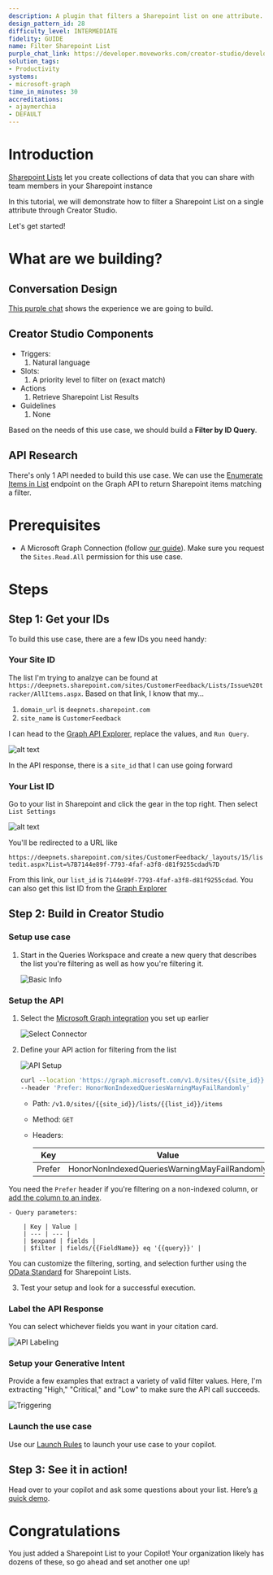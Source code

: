 ```yaml
---
description: A plugin that filters a Sharepoint list on one attribute.
design_pattern_id: 28
difficulty_level: INTERMEDIATE
fidelity: GUIDE
name: Filter Sharepoint List
purple_chat_link: https://developer.moveworks.com/creator-studio/developer-tools/purple-chat-builder/?workspace={"title"%3A"My+Workspace"%2C"botSettings"%3A{"name"%3A""%2C"imageUrl"%3A""}%2C"mocks"%3A[{"id"%3A8348%2C"title"%3A"New+Mock"%2C"transcript"%3A{"settings"%3A{"colorStyle"%3A"LIGHT"%2C"startTime"%3A"11%3A43+AM"%2C"defaultPerson"%3A"GWEN"%2C"editable"%3Afalse%2C"botName"%3A""%2C"botImageUrl"%3A""}%2C"messages"%3A[{"from"%3A"USER"%2C"text"%3A"<p>Can+you+show+me+Critical+priority+customer+feedback<br><%2Fp>"}%2C{"from"%3A"ANNOTATION"%2C"text"%3A"<p>Moveworks+extracts+\"Critical\"+from+natural+language%3A<br><br>Inbound+Request+to+Middleware%3A<br><br>{<br>\"%24filter\"%3A+\"fields%2FPriority+eq+'Critical'\"<br>}<br><br>Process%3A<br>1.+Establish+a+connection+to+Sharepoint+List+over+Graph+API<br>2.+Retrieve+items+matching+the+filter+in+the+Sharepoint+List<br><br>Outbound+Response%3A<br>{<br>\"value\"%3A+[<br>++{+Item1+}%2C<br>++{+Item2+}%2C<br>++...<br>]<br>}<%2Fp>"}%2C{"from"%3A"BOT"%2C"text"%3A"<i>One+moment%2C+fetching+your+results.+This+may+take+~10+seconds<%2Fi>\n"%2C"cards"%3A[{"title"%3A"<p><b>Account+Login+Failure<%2Fb>%3A+New<br><%2Fp>"}%2C{"title"%3A"<p><b>Web+Loading+Issue<%2Fb>%3A+In+Progress<br><%2Fp>"}]}]}}]}
solution_tags:
- Productivity
systems:
- microsoft-graph
time_in_minutes: 30
accreditations:
- ajaymerchia
- DEFAULT
---
```


# Introduction

[Sharepoint Lists](https://support.microsoft.com/en-us/office/introduction-to-lists-0a1c3ace-def0-44af-b225-cfa8d92c52d7) let you create collections of data that you can share with team members in your Sharepoint instance

In this tutorial, we will demonstrate how to filter a Sharepoint List on a single attribute through Creator Studio.

Let's get started!

# What are we building?

## Conversation Design

[This purple chat](https://developer.moveworks.com/creator-studio/developer-tools/purple-chat-builder/?workspace=%7B%22title%22%3A%22My+Workspace%22%2C%22mocks%22%3A%5B%7B%22id%22%3A750%2C%22title%22%3A%22Mock+1%22%2C%22transcript%22%3A%7B%22settings%22%3A%7B%22colorStyle%22%3A%22LIGHT%22%2C%22startTime%22%3A%2211%3A43+AM%22%2C%22defaultPerson%22%3A%22GWEN%22%2C%22editable%22%3Atrue%2C%22botName%22%3A%22%22%2C%22botImageUrl%22%3A%22%22%7D%2C%22messages%22%3A%5B%7B%22from%22%3A%22USER%22%2C%22text%22%3A%22%3Cp%3ECan+you+show+me+Critical+priority+customer+feedback%3Cbr%3E%3C%2Fp%3E%22%7D%2C%7B%22from%22%3A%22ANNOTATION%22%2C%22text%22%3A%22%3Cp%3EMoveworks+extracts+%5C%22Critical%5C%22+from+natural+language%3A%3Cbr%3E%3Cbr%3EInbound+Request+to+Middleware%3A%3Cbr%3E%3Cbr%3E%7B%3Cbr%3E%5C%22%24filter%5C%22%3A+%5C%22fields%2FPriority+eq+%27Critical%27%5C%22%3Cbr%3E%7D%3Cbr%3E%3Cbr%3EProcess%3A%3Cbr%3E1.+Establish+a+connection+to+Sharepoint+List+over+Graph+API%3Cbr%3E2.+Retrieve+items+matching+the+filter+in+the+Sharepoint+List%3Cbr%3E%3Cbr%3EOutbound+Response%3A%3Cbr%3E%7B%3Cbr%3E%5C%22value%5C%22%3A+%5B%3Cbr%3E++%7B+Item1+%7D%2C%3Cbr%3E++%7B+Item2+%7D%2C%3Cbr%3E++...%3Cbr%3E%5D%3Cbr%3E%7D%3C%2Fp%3E%22%7D%2C%7B%22from%22%3A%22BOT%22%2C%22text%22%3A%22%3Ci%3EOne+moment%2C+fetching+your+results.+This+may+take+%7E10+seconds%3C%2Fi%3E%5Cn%22%2C%22cards%22%3A%5B%7B%22title%22%3A%22%3Cp%3E%3Cb%3EAccount+Login+Failure%3C%2Fb%3E%3A+New%3Cbr%3E%3C%2Fp%3E%22%7D%2C%7B%22title%22%3A%22%3Cp%3E%3Cb%3EWeb+Loading+Issue%3C%2Fb%3E%3A+In+Progress%3Cbr%3E%3C%2Fp%3E%22%7D%5D%7D%5D%7D%7D%5D%2C%22botSettings%22%3A%7B%22name%22%3A%22%22%2C%22imageUrl%22%3A%22%22%7D%7D) shows the experience we are going to build.


## Creator Studio Components

- Triggers:
    1. Natural language
- Slots:
    1. A priority level to filter on (exact match)
- Actions
    1. Retrieve Sharepoint List Results
- Guidelines
    1. None

Based on the needs of this use case, we should build a **Filter by ID Query**.

## API Research

There's only 1 API needed to build this use case. We can use the [Enumerate Items in List](https://learn.microsoft.com/en-us/graph/api/listitem-list?view=graph-rest-1.0&tabs=http) endpoint on the Graph API to return Sharepoint items matching a filter.

# Prerequisites

- A Microsoft Graph Connection (follow [our guide](https://developer.moveworks.com/creator-studio/resources/authentication-guide?id=microsoft-graph-api)). Make sure you request the `Sites.Read.All` permission for this use case.

# Steps

## Step 1: Get your IDs

To build this use case, there are a few IDs you need handy:

### Your Site ID

The list I'm trying to analzye can be found at `https://deepnets.sharepoint.com/sites/CustomerFeedback/Lists/Issue%20tracker/AllItems.aspx`. Based on that link, I know that my...

1. `domain_url` is `deepnets.sharepoint.com`
2. `site_name` is `CustomerFeedback`

I can head to the [Graph API Explorer](https://developer.microsoft.com/en-us/graph/graph-explorer?request=sites%2F%7B%7Bdomain_url%7D%7D%3A%2Fsites%2F%7B%7Bsite_name%7D%7D&method=GET&version=v1.0&GraphUrl=https://graph.microsoft.com), replace the values, and `Run Query`.

![alt text](./images/image-10.png)

In the API response, there is a `site_id` that I can use going forward

### Your List ID

Go to your list in Sharepoint and click the gear in the top right. Then select `List Settings`

![alt text](./images/image-9.png)

You'll be redirected to a URL like

`https://deepnets.sharepoint.com/sites/CustomerFeedback/_layouts/15/listedit.aspx?List=%7B7144e89f-7793-4faf-a3f8-d81f9255cdad%7D`

From this link, our `list_id` is `7144e89f-7793-4faf-a3f8-d81f9255cdad`. You can also get this list ID from the [Graph Explorer](https://developer.microsoft.com/en-us/graph/graph-explorer?request=sites%2F%7B%7Bsite_id%7D%7D%2Flists&method=GET&version=v1.0&GraphUrl=https://graph.microsoft.com)

## Step 2: Build in Creator Studio

### Setup use case

1. Start in the Queries Workspace and create a new query that describes the list you're filtering as well as how you're filtering it.

    ![Basic Info](./images/image-5.png)

### Setup the API

1. Select the [Microsoft Graph integration](https://developer.moveworks.com/creator-studio/resources/authentication-guide?id=microsoft-graph-api) you set up earlier

    ![Select Connector](./images/image-1.png)

2. Define your API action for filtering from the list

    ![API Setup](./images/image-2.png)

    ```bash
    curl --location 'https://graph.microsoft.com/v1.0/sites/{{site_id}}/lists/{{list_id}}/items?%24expand=fields&%24filter=fields%2F{{FieldName}}%20eq%20%27{{query}}%27' \
    --header 'Prefer: HonorNonIndexedQueriesWarningMayFailRandomly'
    ```

    - Path: `/v1.0/sites/{{site_id}}/lists/{{list_id}}/items`
    - Method: `GET`
    - Headers: 

        | Key | Value |
        | --- | --- |
        | Prefer | HonorNonIndexedQueriesWarningMayFailRandomly |

You need the `Prefer` header if you're filtering on a non-indexed column, or [add the column to an index](https://support.microsoft.com/en-us/office/add-an-index-to-a-list-or-library-column-f3f00554-b7dc-44d1-a2ed-d477eac463b0).

    - Query parameters:

        | Key | Value |
        | --- | --- |
        | $expand | fields |
        | $filter | fields/{{FieldName}} eq '{{query}}' |

You can customize the filtering, sorting, and selection further using the [OData Standard](https://learn.microsoft.com/en-us/sharepoint/dev/sp-add-ins/use-odata-query-operations-in-sharepoint-rest-requests) for Sharepoint Lists.

3. Test your setup and look for a successful execution.

### Label the API Response

You can select whichever fields you want in your citation card.

![API Labeling](./images/image-3.png)

### Setup your Generative Intent

Provide a few examples that extract a variety of valid filter values. Here, I'm extracting "High," "Critical," and "Low" to make sure the API call succeeds.

![Triggering](./images/image-4.png)

### Launch the use case

Use our [Launch Rules](https://developer.moveworks.com/creator-studio/launch-options/) to launch your use case to your copilot.

## Step 3: See it in action!

Head over to your copilot and ask some questions about your list. Here’s [a quick demo](https://www.loom.com/share/9cf574ec0953455d8b2eb07ba5639814).

# Congratulations

You just added a Sharepoint List to your Copilot! Your organization likely has dozens of these, so go ahead and set another one up!
